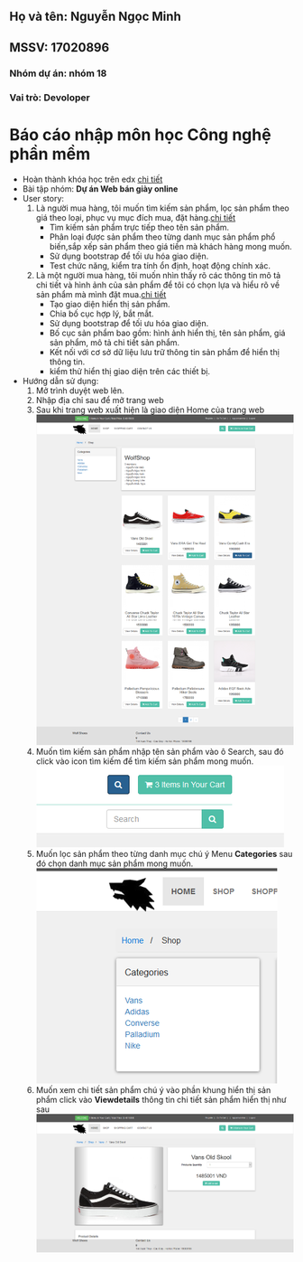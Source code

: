 
## Họ và tên: Nguyễn Ngọc Minh
## MSSV: 17020896 
### Nhóm dự án: nhóm 18
### Vai trò: Devoloper

# Báo cáo nhập môn học Công nghệ phần mềm

* Hoàn thành khóa học trên edx [chi tiết](https://github.com/KhacNgoc/INT2208-7-2019/blob/master/NguyenNgocMinh/SoftEng1x%20edX_3.jpg "chi tiết")
* Bài tập nhóm: **Dự án Web bán giày online**
* User story:
  1) Là người mua hàng, tôi muốn tìm kiếm sản phẩm, lọc sản phẩm theo giá theo loại, phục vụ mục đích mua, đặt hàng.[chi tiết](https://github.com/KhacNgoc/INT2208-7-2019/issues/4)
     - Tìm kiếm sản phẩm trực tiếp theo tên sản phẩm.
     - Phân loại được sản phẩm theo từng danh mục sản phẩm phổ biến,sắp xếp sản phẩm theo giá tiền mà khách hàng mong muốn.
     - Sử dụng bootstrap để tối ưu hóa giao diện.
     - Test chức năng, kiểm tra tính ổn định, hoạt động chính xác.
  2) Là một người mua hàng, tôi muốn nhìn thấy rõ các thông tin mô tả chi tiết và hình ảnh của sản phẩm để tôi có chọn lựa và hiểu rõ về sản phẩm mà mình đặt mua.[chi tiết](https://github.com/KhacNgoc/INT2208-7-2019/issues/8)
      - Tạo giao diện hiển thị sản phẩm.
      - Chia bố cục hợp lý, bắt mắt.
      - Sử dụng bootstrap để tối ưu hóa giao diện.
      - Bố cục sản phẩm bao gồm: hình ảnh hiển thị, tên sản phẩm, giá sản phẩm, mô tả chi tiết sản phẩm.
      - Kết nối với cơ sở dữ liệu lưu trữ thông tin sản phẩm để hiển thị thông tin.
      - kiểm thử hiển thị giao diện trên các thiết bị.
* Hướng dẫn sử dụng:
  1) Mở trình duyệt web lên.
  2) Nhập địa chỉ sau để mở trang web
  3) Sau khi trang web xuất hiện là giao diện Home của trang web
  ![detailFull](detailFull.PNG)
  4) Muốn tìm kiếm sản phẩm nhập tên sản phẩm vào ô Search, sau đó click vào icon tìm kiếm để tìm kiếm sản phẩm mong muốn.
  ![search](search.PNG)
  5) Muốn lọc sản phẩm theo từng danh mục chú ý Menu **Categories** sau đó chọn danh mục sản phẩm mong muốn.
  ![filter](filter.PNG)
  6) Muốn xem chi tiết sản phẩm chú ý vào phần khung hiển thị sản phẩm click vào **Viewdetails** thông tin chi tiết sản phẩm hiển thị như sau
  ![details](details.png)
